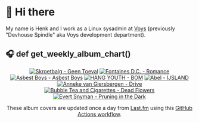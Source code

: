 # 👋 Hi there

My name is Henk and I work as a Linux sysadmin at <a href="https://www.voys.co/about/">Voys</a> (previously "Devhouse Spindle" aka Voys development department).

## 🎧 def get_weekly_album_chart()
<!-- lastfm -->
<p align="center"><a href="https://www.last.fm/music/Skroetbalg/Geen+Toeval"><img src="https://lastfm.freetls.fastly.net/i/u/64s/e12dd4d2948f52f88264fb058f046bec.jpg" title="Skroetbalg - Geen Toeval"></a> <a href="https://www.last.fm/music/Fontaines+D.C./Romance"><img src="https://lastfm.freetls.fastly.net/i/u/64s/4f4ae1fdc6b81d93c41c0054d596ccf0.png" title="Fontaines D.C. - Romance"></a> <a href="https://www.last.fm/music/Asbest+Boys/Asbest+Boys"><img src="https://lastfm.freetls.fastly.net/i/u/64s/9de1baad7624c6ab4530df4838c80ad3.jpg" title="Asbest Boys - Asbest Boys"></a> <a href="https://www.last.fm/music/HANG+YOUTH/BOM"><img src="https://lastfm.freetls.fastly.net/i/u/64s/5afed066325ab601957c664c7057bf14.png" title="HANG YOUTH - BOM"></a> <a href="https://www.last.fm/music/Abel/IJSLAND"><img src="https://lastfm.freetls.fastly.net/i/u/64s/048e29fabb179f5a5b08fbdd19150a63.jpg" title="Abel - IJSLAND"></a> <a href="https://www.last.fm/music/Anneke+van+Giersbergen/Drive"><img src="https://lastfm.freetls.fastly.net/i/u/64s/e34873f14bfc9018d0519251d5ddbf02.jpg" title="Anneke van Giersbergen - Drive"></a> <a href="https://www.last.fm/music/Bubble+Tea+and+Cigarettes/Dead+Flowers"><img src="https://lastfm.freetls.fastly.net/i/u/64s/93627eb1d9b157f15bb8e631876dfd45.jpg" title="Bubble Tea and Cigarettes - Dead Flowers"></a> <a href="https://www.last.fm/music/Evert+Snyman/Pruning+in+the+Dark"><img src="https://lastfm.freetls.fastly.net/i/u/64s/e9971f606205f280e48a5e4d6aef8a8b.jpg" title="Evert Snyman - Pruning in the Dark"></a> </p>

<p align="center">These album covers are updated once a day from <a href="https://www.last.fm/user/hbokh">Last.fm</a> using this <a href="https://github.com/marketplace/actions/lastfm-to-markdown">GitHub Actions workflow</a>.</p>
